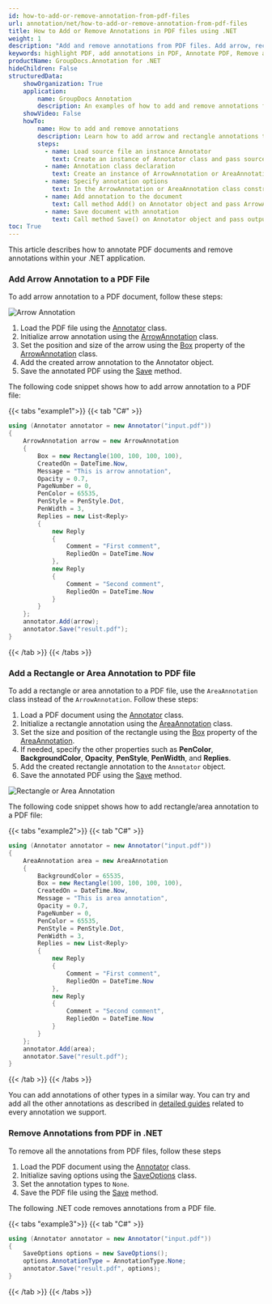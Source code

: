 ```yaml
---
id: how-to-add-or-remove-annotation-from-pdf-files
url: annotation/net/how-to-add-or-remove-annotation-from-pdf-files
title: How to Add or Remove Annotations in PDF files using .NET
weight: 1
description: "Add and remove annotations from PDF files. Add arrow, rectangle annotations and more using .NET API."
keywords: highlight PDF, add annotations in PDF, Annotate PDF, Remove annotations from PDF, 
productName: GroupDocs.Annotation for .NET
hideChildren: False
structuredData:
    showOrganization: True
    application:    
        name: GroupDocs Annotation
        description: An examples of how to add and remove annotations from PDF documents. Add arrow, rectangle annotations and more using .NET API.
    showVideo: False
    howTo:
        name: How to add and remove annotations
        description: Learn how to add arrow and rectangle annotations to the PDF document
        steps:
          - name: Load source file an instance Annotator
            text: Create an instance of Annotator class and pass source file path as a constructor parameter. You may specify absolute or relative file path as per your requirements. 
          - name: Annotation class declaration
            text: Create an instance of ArrowAnnotation or AreaAnnotation class.
          - name: Specify annotation options 
            text: In the ArrowAnnotation or AreaAnnotation class constructor pass parameters.
          - name: Add annotation to the document
            text: Call method Add() on Annotator object and pass ArrowAnnotation or AreaAnnotation instance there.
          - name: Save document with annotation
            text: Call method Save() on Annotator object and pass output file destination there.
toc: True
---
```


This article describes how to annotate PDF documents and remove annotations within your .NET application.

### Add Arrow Annotation to a PDF File

To add arrow annotation to a PDF document, follow these steps:

![Arrow Annotation](/annotation/net/images/add-arrow-annotation.png)

1.   Load the PDF file using the [Annotator](https://reference.groupdocs.com/annotation/net/com.groupdocs.annotation/Annotator) class.
2.   Initialize arrow annotation using the [ArrowAnnotation](https://reference.groupdocs.com/annotation/net/groupdocs.annotation.models.annotationmodels/arrowannotation) class.
3.   Set the position and size of the arrow using the [Box](https://reference.groupdocs.com/annotation/net/groupdocs.annotation.models.annotationmodels/arrowannotation/properties/box) property of the [ArrowAnnotation](https://reference.groupdocs.com/annotation/net/groupdocs.annotation.models.annotationmodels/arrowannotation) class.
4.   Add the created arrow annotation to the Annotator object.
5.   Save the annotated PDF using the [Save](https://reference.groupdocs.com/annotation/net/groupdocs.annotation/annotator/methods/save) method.


The following code snippet shows how to add arrow annotation to a PDF file:

{{< tabs "example1">}}
{{< tab "C#" >}} 
```csharp
using (Annotator annotator = new Annotator("input.pdf"))
{
	ArrowAnnotation arrow = new ArrowAnnotation
    {
        Box = new Rectangle(100, 100, 100, 100),
        CreatedOn = DateTime.Now,
        Message = "This is arrow annotation",
        Opacity = 0.7,
        PageNumber = 0,
        PenColor = 65535,
        PenStyle = PenStyle.Dot,
        PenWidth = 3,
        Replies = new List<Reply>
        {
        	new Reply
            {
            	Comment = "First comment",
                RepliedOn = DateTime.Now
            },
            new Reply
            {
             	Comment = "Second comment",
                RepliedOn = DateTime.Now
            }
        }
    };
    annotator.Add(arrow);
    annotator.Save("result.pdf");
}
```
{{< /tab >}}
{{< /tabs >}}   

### Add a Rectangle or Area Annotation to PDF file

To add a rectangle or area annotation to a PDF file, use the `AreaAnnotation` class instead of the `ArrowAnnotation`. Follow these steps:

1.   Load a PDF document using the [Annotator](https://reference.groupdocs.com/annotation/net/com.groupdocs.annotation/Annotator) class.
2.   Initialize a rectangle annotation using the [AreaAnnotation](https://reference.groupdocs.com/annotation/net/groupdocs.annotation.models.annotationmodels/areaannotation) class.
3.   Set the size and position of the rectangle using the [Box](https://reference.groupdocs.com/annotation/net/groupdocs.annotation.models.annotationmodels/areaannotation/properties/box) property of the [AreaAnnotation](https://reference.groupdocs.com/annotation/net/groupdocs.annotation.models.annotationmodels/areaannotation).
4.   If needed, specify the other properties such as **PenColor**, **BackgroundColor**, **Opacity**, **PenStyle**, **PenWidth**, and **Replies**.
5.   Add the created rectangle annotation to the `Annotator` object.
6.   Save the annotated PDF using the [Save](https://reference.groupdocs.com/annotation/net/groupdocs.annotation/annotator/methods/save) method.

![Rectangle or Area Annotation](/annotation/net/images/add-area-annotation.png)

The following code snippet shows how to add rectangle/area annotation to a PDF file:

{{< tabs "example2">}}
{{< tab "C#" >}} 
```csharp
using (Annotator annotator = new Annotator("input.pdf"))
{
	AreaAnnotation area = new AreaAnnotation
    {
     	BackgroundColor = 65535,
        Box = new Rectangle(100, 100, 100, 100),
        CreatedOn = DateTime.Now,
        Message = "This is area annotation",
        Opacity = 0.7,
        PageNumber = 0,
        PenColor = 65535,
        PenStyle = PenStyle.Dot,
        PenWidth = 3,
        Replies = new List<Reply>
        {
        	new Reply
            {
            	Comment = "First comment",
                RepliedOn = DateTime.Now
            },
            new Reply
            {
            	Comment = "Second comment",
                RepliedOn = DateTime.Now
            }
        }
    };
    annotator.Add(area);
    annotator.Save("result.pdf");
}
```
{{< /tab >}}
{{< /tabs >}}  

You can add annotations of other types in a similar way. You can try and add all the other annotations as described in [detailed guides](https://docs.groupdocs.com/annotation/net/add-annotation-to-the-document/) related to every annotation we support.

### Remove Annotations from PDF in .NET

To remove all the annotations from PDF files, follow these steps

1.   Load the PDF document using the [Annotator](https://reference.groupdocs.com/annotation/net/com.groupdocs.annotation/Annotator) class.
2.   Initialize saving options using the [SaveOptions](https://reference.groupdocs.com/annotation/net/groupdocs.annotation.options/saveoptions) class.
3.   Set the annotation types to `None`.
4.   Save the PDF file using the [Save](https://reference.groupdocs.com/annotation/net/groupdocs.annotation/annotator/methods/save) method.

The following .NET code removes annotations from a PDF file.

{{< tabs "example3">}}
{{< tab "C#" >}} 
```csharp
using (Annotator annotator = new Annotator("input.pdf"))
{
    SaveOptions options = new SaveOptions();
    options.AnnotationType = AnnotationType.None;
    annotator.Save("result.pdf", options);
}
```
{{< /tab >}}
{{< /tabs >}}


